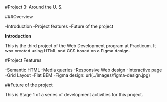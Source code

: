 #Project 3: Around the U. S.

###Overview

-Introduction
-Project features
-Future of the project

**Introduction**

This is the third project of the Web Development program at Practicum. It was created using HTML and CSS based on a Figma design.

#Project Features

-Semantic HTML
-Media queries
-Responsive Web design
-Interactive page
-Grid Layout
-Flat BEM
-Figma design: url(../images/figma-design.jpg)

##Future of the project

This is Stage 1 of a series of development activities for this project.
